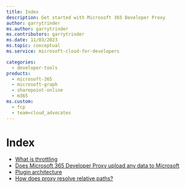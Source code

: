 ```yaml
---
title: Index
description: Get started with Microsoft 365 Developer Proxy
author: garrytrinder
ms.author: garrytrinder
ms.contributors: garrytrinder
ms.date: 11/03/2023
ms.topic: conceptual
ms.service: microsoft-cloud-for-developers

categories:
  - developer-tools
products:
  - microsoft-365
  - microsoft-graph
  - sharepoint-online
  - m365
ms.custom:
  - fcp
  - team=cloud_advocates
---
```


# Index

- [What is throttling](./what-is-throttling.md)
- [Does Microsoft 365 Developer Proxy upload any data to Microsoft](./does-microsoft-365-developer-proxy-upload-any-data-to-microsoft.md)
- [Plugin architecture](./plugin-architecture.md)
- [How does proxy resolve relative paths?](./resolve-relative-paths.md)
